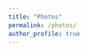 ```yaml
---
title: "Photos"
permalink: /photos/
author_profile: true
---
```


<html lang="en">
<head>
    <meta charset="UTF-8">
    <meta name="viewport" content="width=device-width, initial-scale=1.0">
    <title>Image Gallery</title>
    <style>
        .gallery {
            display: grid;
            grid-template-columns: repeat(3, 1fr); /* Creates three columns */
            gap: 10px; /* Space between the grid items */
            max-width: 360px; /* Adjust the maximum width as needed */
            margin: auto; /* Center align the gallery */
        }

        .gallery div {
            text-align: center; /* Center-align text and images within each div */
        }

        .gallery img {
            width: 100px; /* Set the width of images */
            height: auto; /* Maintain aspect ratio */
        }
    </style>
</head>
<body>
    <div class="gallery">
        <div>
            <a href="/images/1998.jpg" target="_blank">
                <img src="/images/1998.jpg" alt="Jessy Grizzle profile 1998">
            </a>
            <p>Circa 1998</p>
        </div>
        <div>
            <a href="/images/1999.jpg" target="_blank">
                <img src="/images/1999.jpg" alt="Jessy Grizzle profile 1999">
            </a>
            <p>Circa 1999</p>
        </div>
        <div>
            <a href="/images/2004.jpg" target="_blank">
                <img src="/images/2004.jpg" alt="Jessy Grizzle profile 2004">
            </a>
            <p>Circa 2004</p>
        </div>
        <div>
            <a href="/images/2008.jpg" target="_blank">
                <img src="/images/2008.jpg" alt="Jessy Grizzle profile 2008">
            </a>
            <p>Circa 2008</p>
        </div>
        <div>
            <a href="/images/2013.png" target="_blank">
                <img src="/images/2013.png" alt="Jessy Grizzle profile 2013">
            </a>
            <p>Circa 2013</p>
        </div>
    </div>
</body>
</html>



<!-- ![Jessy Grizzle profile 1998](/images/1998.jpg)  
Circa 1998

![Jessy Grizzle profile 1999](/images/1999.jpg)  
Circa 1999

![Jessy Grizzle profile 2004](/images/2004.jpg)  
Circa 2004

![Jessy Grizzle profile 2008](/images/2008.jpg)  
Circa 2008

![Jessy Grizzle profile 2013](/images/2013.png)  
Circa 2013 -->